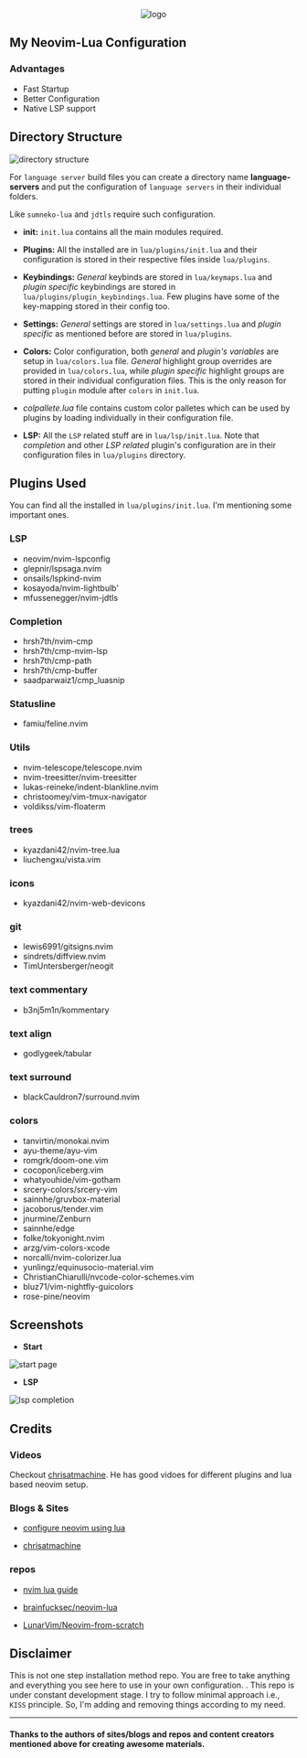 <p align="center">
  <img src="./img/logo.png" alt="logo">
</p>

<h2>
  My Neovim-Lua Configuration
</h2>

<h3>
  Advantages
</h3>
<ul>
  <li>Fast Startup</li>
  <li>Better Configuration</li>
  <li>Native LSP support</li>
</ul>


## Directory Structure

![directory structure](./img/dir_structure.png)

For `language server` build files you can create a directory name **language-servers** and put the configuration of `language servers` in their individual folders.

Like `sumneko-lua` and `jdtls` require such configuration.

* **init:** `init.lua` contains all the main modules required.

* **Plugins:** All the installed are in `lua/plugins/init.lua` and their configuration is stored in their respective files inside `lua/plugins`.

* **Keybindings:** _General_ keybinds are stored in `lua/keymaps.lua` and _plugin specific_ keybindings are stored in `lua/plugins/plugin_keybindings.lua`. Few plugins have some of the key-mapping stored in their config too.

* **Settings:** _General_ settings are stored in `lua/settings.lua` and _plugin specific_ as mentioned before are stored in `lua/plugins`.

* **Colors:** Color configuration, both _general_ and _plugin's variables_ are setup in `lua/colors.lua` file. _General_ highlight group overrides are provided in `lua/colors.lua`, while _plugin specific_ highlight groups are stored in their individual configuration files. This is the only reason for putting `plugin` module after `colors` in `init.lua`.

* _colpallete.lua_ file contains custom color palletes which can be used by plugins by loading individually in their configuration file.

* **LSP:** All the `LSP` related stuff are in `lua/lsp/init.lua`. Note that _completion_ and other _LSP related_ plugin's configuration are in their configuration files in `lua/plugins` directory.


## Plugins Used

You can find all the installed in `lua/plugins/init.lua`. I'm mentioning some important ones.

### LSP

* neovim/nvim-lspconfig
* glepnir/lspsaga.nvim
* onsails/lspkind-nvim
* kosayoda/nvim-lightbulb'
* mfussenegger/nvim-jdtls

### Completion

* hrsh7th/nvim-cmp
* hrsh7th/cmp-nvim-lsp
* hrsh7th/cmp-path
* hrsh7th/cmp-buffer
* saadparwaiz1/cmp_luasnip

### Statusline

* famiu/feline.nvim

### Utils

* nvim-telescope/telescope.nvim
* nvim-treesitter/nvim-treesitter
* lukas-reineke/indent-blankline.nvim
* christoomey/vim-tmux-navigator
* voldikss/vim-floaterm

### trees

* kyazdani42/nvim-tree.lua
* liuchengxu/vista.vim

### icons

* kyazdani42/nvim-web-devicons

### git

* lewis6991/gitsigns.nvim
* sindrets/diffview.nvim
* TimUntersberger/neogit

### text commentary

* b3nj5m1n/kommentary

### text align

* godlygeek/tabular

### text surround

* blackCauldron7/surround.nvim

### colors

* tanvirtin/monokai.nvim
* ayu-theme/ayu-vim
* romgrk/doom-one.vim
* cocopon/iceberg.vim
* whatyouhide/vim-gotham
* srcery-colors/srcery-vim
* sainnhe/gruvbox-material
* jacoborus/tender.vim
* jnurmine/Zenburn
* sainnhe/edge
* folke/tokyonight.nvim
* arzg/vim-colors-xcode
* norcalli/nvim-colorizer.lua
* yunlingz/equinusocio-material.vim
* ChristianChiarulli/nvcode-color-schemes.vim
* bluz71/vim-nightfly-guicolors
* rose-pine/neovim


## Screenshots

* **Start**

![start page](./img/startpage.png)

* **LSP**

![lsp completion](./img/completion.png)


## Credits

### Videos

Checkout [chrisatmachine](https://www.youtube.com/c/ChrisAtMachine). He has good vidoes for different plugins and lua based neovim setup.

### Blogs & Sites

* [configure neovim using lua](https://dev.to/vonheikemen/everything-you-need-to-know-to-configure-neovim-using-lua-3h58)

* [chrisatmachine](https://www.chrisatmachine.com/)

### repos

* [nvim lua guide](https://github.com/nanotee/nvim-lua-guide)

* [brainfucksec/neovim-lua](https://github.com/brainfucksec/neovim-lua)

* [LunarVim/Neovim-from-scratch](https://github.com/LunarVim/Neovim-from-scratch)


## Disclaimer

This is not one step installation method repo. You are free to take anything and everything you see here to use in your own configuration. . This repo is under constant development stage. I try to follow minimal approach i.e., `KISS` principle. So, I'm adding and removing things according to my need.

---

#### Thanks to the authors of sites/blogs and repos and content creators mentioned above for creating awesome materials.
